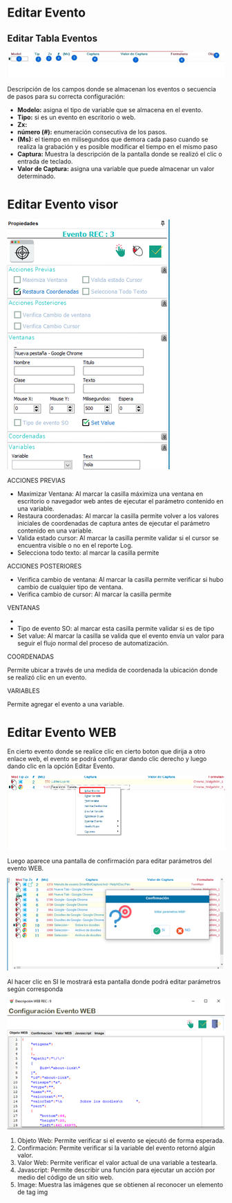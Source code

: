 # Editar Evento

## Editar Tabla Eventos

![Editar%20Evento%203f50e80f236846469b8df1fc2e85ed8c/Untitled.png](Editar-Evento/Untitled.png)

Descripción de los campos donde se almacenan los eventos o secuencia de pasos para su correcta configuración:

- **Modelo:** asigna el tipo de variable que se almacena en el evento.
- **Tipo:** si es un evento en escritorio o web.
- **Zx:**
- **número (#):** enumeración consecutiva de los pasos.
- **(Ms):** el tiempo en milisegundos que demora cada paso cuando se realiza la grabación y es posible modificar el tiempo en el mismo paso
- **Captura:** Muestra la descripción de la pantalla donde se realizó el clic o entrada de teclado.
- **Valor de Captura:** asigna una variable que puede almacenar un valor determinado.

# Editar Evento visor

![Editar%20Evento%203f50e80f236846469b8df1fc2e85ed8c/Untitled%201.png](Editar-Evento/Untitled%201.png)

ACCIONES PREVIAS

- Maximizar Ventana: Al marcar la casilla máximiza una ventana en escritorio o navegador web antes de ejecutar el parámetro contenido en una variable.
- Restaura coordenadas: Al marcar la casilla permite volver a los valores iniciales de coordenadas de captura antes de ejecutar el parámetro contenido en una variable.
- Valida estado cursor: Al marcar la casilla permite validar si el cursor se encuentra visible o no en el reporte Log.
- Selecciona todo texto: al marcar la casilla permite

ACCIONES POSTERIORES

- Verifica cambio de ventana: Al marcar la casilla permite verificar si hubo cambio de cualquier tipo de ventana.
- Verifica cambio de cursor: Al marcar la casilla permite

VENTANAS

- 
- Tipo de evento SO: al marcar esta casilla permite validar si es de tipo
- Set value: Al marcar la casilla se valida que el evento envía un valor para seguir el flujo normal del proceso de automatización.

COORDENADAS

Permite ubicar a través de una medida de coordenada la ubicación donde se realizó clic en un evento.

VARIABLES

Permite agregar el evento a una variable.

# Editar Evento WEB

En cierto evento donde se realice clic en cierto boton que dirija a otro enlace web, el evento se podrá configurar dando clic derecho y luego dando clic en la opción Editar Evento.

![Editar%20Evento%203f50e80f236846469b8df1fc2e85ed8c/Untitled%202.png](Editar-Evento/Untitled%202.png)

Luego aparece una pantalla de confirmación para editar parámetros del evento WEB.

![Editar%20Evento%203f50e80f236846469b8df1fc2e85ed8c/Untitled%203.png](Editar-Evento/Untitled%203.png)

Al hacer clic en SI le mostrará esta pantalla donde podrá editar parámetros según corresponda 

![Editar%20Evento%203f50e80f236846469b8df1fc2e85ed8c/Untitled%204.png](Editar-Evento/Untitled%204.png)

1. Objeto Web: Permite verificar si el evento se ejecutó de forma esperada.
2. Confirmación: Permite verificar si la variable del evento retornó algún valor.
3. Valor Web: Permite verificar el valor actual de una variable a testearla.
4. Javascript: Permite describir una función para ejecutar un acción por medio del código de un sitio web.
5. Image: Muestra las imágenes que se obtienen al reconocer un elemento de tag img
